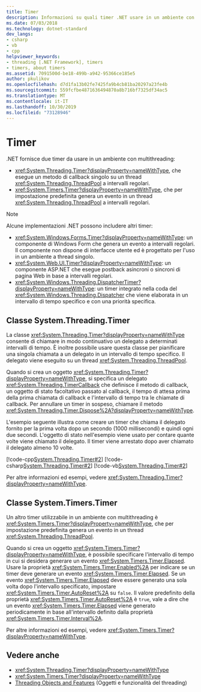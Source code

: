 ```yaml
---
title: Timer
description: Informazioni su quali timer .NET usare in un ambiente con multithreading.
ms.date: 07/03/2018
ms.technology: dotnet-standard
dev_langs:
- csharp
- vb
- cpp
helpviewer_keywords:
- threading [.NET Framework], timers
- timers, about timers
ms.assetid: 7091500d-be18-499b-a942-95366ce185e5
author: pkulikov
ms.openlocfilehash: d7d1fa13b02fe7425fa9b4cb81ba20297a23fe4b
ms.sourcegitcommit: 559fcfbe4871636494870a8b716bf7325df34ac5
ms.translationtype: MT
ms.contentlocale: it-IT
ms.lasthandoff: 10/30/2019
ms.locfileid: "73128946"
---
```

# <a name="timers"></a>Timer

.NET fornisce due timer da usare in un ambiente con multithreading:

- <xref:System.Threading.Timer?displayProperty=nameWithType>, che esegue un metodo di callback singolo su un thread <xref:System.Threading.ThreadPool> a intervalli regolari.
- <xref:System.Timers.Timer?displayProperty=nameWithType>, che per impostazione predefinita genera un evento in un thread <xref:System.Threading.ThreadPool> a intervalli regolari.

> [!NOTE]
> Alcune implementazioni .NET possono includere altri timer:
>
> - <xref:System.Windows.Forms.Timer?displayProperty=nameWithType>: un componente di Windows Form che genera un evento a intervalli regolari. Il componente non dispone di interfacce utente ed è progettato per l'uso in un ambiente a thread singolo.  
> - <xref:System.Web.UI.Timer?displayProperty=nameWithType>: un componente ASP.NET che esegue postback asincroni o sincroni di pagina Web in base a intervalli regolari.
> - <xref:System.Windows.Threading.DispatcherTimer?displayProperty=nameWithType>: un timer integrato nella coda del <xref:System.Windows.Threading.Dispatcher> che viene elaborata in un intervallo di tempo specifico e con una priorità specifica.

## <a name="the-systemthreadingtimer-class"></a>Classe System.Threading.Timer

La classe <xref:System.Threading.Timer?displayProperty=nameWithType> consente di chiamare in modo continuativo un delegato a determinati intervalli di tempo. È inoltre possibile usare questa classe per pianificare una singola chiamata a un delegato in un intervallo di tempo specifico. Il delegato viene eseguito su un thread <xref:System.Threading.ThreadPool>.

Quando si crea un oggetto <xref:System.Threading.Timer?displayProperty=nameWithType>, si specifica un delegato <xref:System.Threading.TimerCallback> che definisce il metodo di callback, un oggetto di stato facoltativo passato al callback, il tempo di attesa prima della prima chiamata di callback e l'intervallo di tempo tra le chiamate di callback. Per annullare un timer in sospeso, chiamare il metodo <xref:System.Threading.Timer.Dispose%2A?displayProperty=nameWithType>.

L'esempio seguente illustra come creare un timer che chiama il delegato fornito per la prima volta dopo un secondo (1000 millisecondi) e quindi ogni due secondi. L'oggetto di stato nell'esempio viene usato per contare quante volte viene chiamato il delegato. Il timer viene arrestato dopo aver chiamato il delegato almeno 10 volte.

[!code-cpp[System.Threading.Timer#2](../../../samples/snippets/cpp/VS_Snippets_CLR_System/system.Threading.Timer/CPP/source2.cpp#2)]
[!code-csharp[System.Threading.Timer#2](../../../samples/snippets/csharp/VS_Snippets_CLR_System/system.Threading.Timer/CS/source2.cs#2)]
[!code-vb[System.Threading.Timer#2](../../../samples/snippets/visualbasic/VS_Snippets_CLR_System/system.Threading.Timer/VB/source2.vb#2)]

Per altre informazioni ed esempi, vedere <xref:System.Threading.Timer?displayProperty=nameWithType>.

## <a name="the-systemtimerstimer-class"></a>Classe System.Timers.Timer

Un altro timer utilizzabile in un ambiente con multithreading è <xref:System.Timers.Timer?displayProperty=nameWithType>, che per impostazione predefinita genera un evento in un thread <xref:System.Threading.ThreadPool>.

Quando si crea un oggetto <xref:System.Timers.Timer?displayProperty=nameWithType>, è possibile specificare l'intervallo di tempo in cui si desidera generare un evento <xref:System.Timers.Timer.Elapsed>. Usare la proprietà <xref:System.Timers.Timer.Enabled%2A> per indicare se un timer deve generare un evento <xref:System.Timers.Timer.Elapsed>. Se un evento <xref:System.Timers.Timer.Elapsed> deve essere generato una sola volta dopo l'intervallo specificato, impostare <xref:System.Timers.Timer.AutoReset%2A> su `false`. Il valore predefinito della proprietà <xref:System.Timers.Timer.AutoReset%2A> è `true`, vale a dire che un evento <xref:System.Timers.Timer.Elapsed> viene generato periodicamente in base all'intervallo definito dalla proprietà <xref:System.Timers.Timer.Interval%2A>.

Per altre informazioni ed esempi, vedere <xref:System.Timers.Timer?displayProperty=nameWithType>.
  
## <a name="see-also"></a>Vedere anche

- <xref:System.Threading.Timer?displayProperty=nameWithType>
- <xref:System.Timers.Timer?displayProperty=nameWithType>
- [Threading Objects and Features](threading-objects-and-features.md) (Oggetti e funzionalità del threading)
